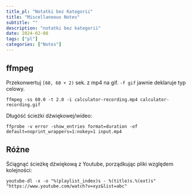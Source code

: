 ```yaml
---
title_pl: "Notatki bez Kategorii"
title: "Miscellaneous Notes"
subtitle: ""
description: "notatki bez kategorii"
date: 2024-02-08
tags: ["pl"]
categories: ["Notes"]
---
```


## ffmpeg

Przekonwertuj `[60, 60 + 2)` sek. z mp4 na gif. `-f gif` jawnie deklaruje typ celowy.

```
ffmpeg -ss 60.0 -t 2.0 -i calculator-recording.mp4 calculator-recording.gif
```

Długóść ścieżki dźwiękowej/wideo:

```
ffprobe -v error -show_entries format=duration -of default=noprint_wrappers=1:nokey=1 input.mp4
```

## Różne

Śćiągnąć ścieżkę dźwiękową z Youtube, porządkując pliki względem kolejności:

```
youtube-dl -x -o "%(playlist_index)s - %(title)s.%(ext)s" "https://www.youtube.com/watch?v=xyz&list=abc"
```


